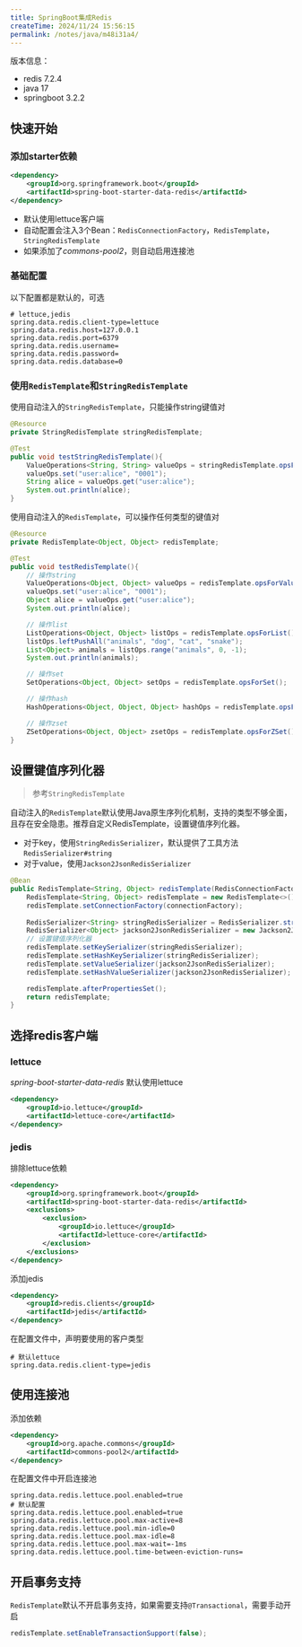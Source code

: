 ```yaml
---
title: SpringBoot集成Redis
createTime: 2024/11/24 15:56:15
permalink: /notes/java/m48i31a4/
---
```

版本信息：

+ redis 7.2.4
+ java 17
+ springboot 3.2.2

## 快速开始

### 添加starter依赖

```xml
<dependency>
    <groupId>org.springframework.boot</groupId>
    <artifactId>spring-boot-starter-data-redis</artifactId>
</dependency>
```

+ 默认使用lettuce客户端
+ 自动配置会注入3个Bean：`RedisConnectionFactory`，`RedisTemplate`，`StringRedisTemplate`
+ 如果添加了*commons-pool2*，则自动启用连接池

### 基础配置

以下配置都是默认的，可选

```properties
# lettuce,jedis
spring.data.redis.client-type=lettuce
spring.data.redis.host=127.0.0.1
spring.data.redis.port=6379
spring.data.redis.username=
spring.data.redis.password=
spring.data.redis.database=0
```

### 使用`RedisTemplate`和`StringRedisTemplate`

使用自动注入的`StringRedisTemplate`，只能操作string键值对

```java
@Resource
private StringRedisTemplate stringRedisTemplate;

@Test
public void testStringRedisTemplate(){
    ValueOperations<String, String> valueOps = stringRedisTemplate.opsForValue();
    valueOps.set("user:alice", "0001");
    String alice = valueOps.get("user:alice");
    System.out.println(alice);
}
```

使用自动注入的`RedisTemplate`，可以操作任何类型的键值对

```java
@Resource
private RedisTemplate<Object, Object> redisTemplate;

@Test
public void testRedisTemplate(){
    // 操作string
    ValueOperations<Object, Object> valueOps = redisTemplate.opsForValue();
    valueOps.set("user:alice", "0001");
    Object alice = valueOps.get("user:alice");
    System.out.println(alice);

    // 操作list
    ListOperations<Object, Object> listOps = redisTemplate.opsForList();
    listOps.leftPushAll("animals", "dog", "cat", "snake");
    List<Object> animals = listOps.range("animals", 0, -1);
    System.out.println(animals);

    // 操作set
    SetOperations<Object, Object> setOps = redisTemplate.opsForSet();

    // 操作hash
    HashOperations<Object, Object, Object> hashOps = redisTemplate.opsForHash();

    // 操作zset
    ZSetOperations<Object, Object> zsetOps = redisTemplate.opsForZSet();
}
```

## 设置键值序列化器

> 参考`StringRedisTemplate`

自动注入的`RedisTemplate`默认使用Java原生序列化机制，支持的类型不够全面，且存在安全隐患。推荐自定义RedisTemplate，设置键值序列化器。

+ 对于key，使用`StringRedisSerializer`，默认提供了工具方法`RedisSerializer#string`
+ 对于value，使用`Jackson2JsonRedisSerializer`

```java
@Bean
public RedisTemplate<String, Object> redisTemplate(RedisConnectionFactory connectionFactory){
    RedisTemplate<String, Object> redisTemplate = new RedisTemplate<>();
    redisTemplate.setConnectionFactory(connectionFactory);
    
    RedisSerializer<String> stringRedisSerializer = RedisSerializer.string();
    RedisSerializer<Object> jackson2JsonRedisSerializer = new Jackson2JsonRedisSerializer<Object>(Object.class);
    // 设置键值序列化器
    redisTemplate.setKeySerializer(stringRedisSerializer);
    redisTemplate.setHashKeySerializer(stringRedisSerializer);
    redisTemplate.setValueSerializer(jackson2JsonRedisSerializer);
    redisTemplate.setHashValueSerializer(jackson2JsonRedisSerializer);

    redisTemplate.afterPropertiesSet();
    return redisTemplate;
}
```

## 选择redis客户端

### lettuce

*spring-boot-starter-data-redis* 默认使用lettuce

```xml
<dependency>
    <groupId>io.lettuce</groupId>
    <artifactId>lettuce-core</artifactId>
</dependency>
```

### jedis

排除lettuce依赖

```xml
<dependency>
    <groupId>org.springframework.boot</groupId>
    <artifactId>spring-boot-starter-data-redis</artifactId>
    <exclusions>
        <exclusion>
            <groupId>io.lettuce</groupId>
            <artifactId>lettuce-core</artifactId>
        </exclusion>
    </exclusions>
</dependency>
```

添加jedis

```xml
<dependency>
    <groupId>redis.clients</groupId>
    <artifactId>jedis</artifactId>
</dependency>
```

在配置文件中，声明要使用的客户类型

```properties
# 默认lettuce
spring.data.redis.client-type=jedis
```

## 使用连接池

添加依赖

```xml
<dependency>
    <groupId>org.apache.commons</groupId>
    <artifactId>commons-pool2</artifactId>
</dependency>
```

在配置文件中开启连接池

```properties
spring.data.redis.lettuce.pool.enabled=true
# 默认配置
spring.data.redis.lettuce.pool.enabled=true
spring.data.redis.lettuce.pool.max-active=8
spring.data.redis.lettuce.pool.min-idle=0
spring.data.redis.lettuce.pool.max-idle=8
spring.data.redis.lettuce.pool.max-wait=-1ms
spring.data.redis.lettuce.pool.time-between-eviction-runs=
```

## 开启事务支持

`RedisTemplate`默认不开启事务支持，如果需要支持`@Transactional`，需要手动开启

```java
redisTemplate.setEnableTransactionSupport(false);
```

